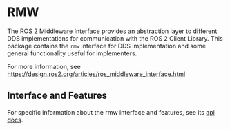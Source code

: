 # RMW

The ROS 2 Middleware Interface provides an abstraction layer to different DDS implementations for communication with the ROS 2 Client Library. This package contains the `rmw` interface for DDS implementation and some general functionality useful for implementers.

For more information, see https://design.ros2.org/articles/ros_middleware_interface.html

## Interface and Features
For specific information about the rmw interface and features, see its [api docs](http://docs.ros2.org/latest/api/rmw/).
